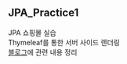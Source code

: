 ## JPA_Practice1

JPA 쇼핑몰 실습  
Thymeleaf를 통한 서버 사이드 렌더링  
[블로그](https://gksdudrb922.tistory.com/category/java/jpa)에 관련 내용 정리
